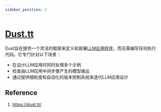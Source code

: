 ```yaml
---
sidebar_position: 2
---
```

# [Dust.tt](https://dust.tt/)
Dust旨在提供一个灵活的框架来定义和部署[LLM应用程序](https://docs.dust.tt/introduction#large-language-model-apps)，而无需编写任何执行代码。它专门针对以下场景：
- 在设计LLM应用时同时处理多个示例
- 检查由LLM应用中间步骤产生的模型输出
- 通过提供细粒度和自动化的版本控制系统来迭代LLM应用设计

## Reference
1. https://dust.tt/